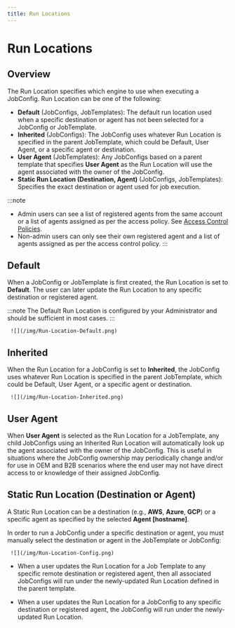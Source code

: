 ```yaml
---
title: Run Locations
---
```


# Run Locations

## Overview

The Run Location specifies which engine to use when executing a JobConfig. Run Location can be one of the following: 

* **Default** (JobConfigs, JobTemplates): The default run location used when a specific destination or agent has not been selected for a JobConfig or JobTemplate. 
* **Inherited** (JobConfigs): The JobConfig uses whatever Run Location is specified in the parent JobTemplate, which could be Default, User Agent, or a specific agent or destination.
* **User Agent** (JobTemplates): Any JobConfigs based on a parent template that specifies **User Agent** as the Run Location will use the agent associated with the owner of the JobConfig.
* **Static Run Location (Destination, Agent)** (JobConfigs, JobTemplates): Specifies the exact destination or agent used for job execution.

:::note
* Admin users can see a list of registered agents from the same account or a list of agents assigned as per the access policy. See [Access Control Policies](./admin/access-control/access-control-polices).
* Non-admin users can only see their own registered agent and a list of agents assigned as per the access control policy.
:::

## Default

When a JobConfig or JobTemplate is first created, the Run Location is set to **Default**. The user can later update the Run Location to any specific destination or registered agent.

:::note
The Default Run Location is configured by your Administrator and should be sufficient in most cases.
:::

     ![](/img/Run-Location-Default.png)

## Inherited

When the Run Location for a JobConfig is set to **Inherited**, the JobConfig uses whatever Run Location is specified in the parent JobTemplate, which could be Default, User Agent, or a specific agent or destination.

     ![](/img/Run-Location-Inherited.png)

## User Agent

When **User Agent** is selected as the Run Location for a JobTemplate, any child JobConfigs using an Inherited Run Location will automatically look up the agent associated with the owner of the JobConfig. This is useful in situations where the JobConfig ownership may periodically change and/or for use in OEM and B2B scenarios where the end user may not have direct access to or knowledge of their assigned JobConfig.

## Static Run Location (Destination or Agent)

A Static Run Location can be a destination (e.g., **AWS**, **Azure**, **GCP**) or a specific agent as specified by the selected **Agent [hostname]**.
  
In order to run a JobConfig under a specific destination or agent, you must manually select the destination or agent in the JobTemplate or JobConfig:

     ![](/img/Run-Location-Config.png)

* When a user updates the Run Location for a Job Template to any specific remote destination or registered agent, then all associated JobConfigs will run under the newly-updated Run Location defined in the parent template.

* When a user updates the Run Location for a JobConfig to any specific destination or registered agent, the JobConfig will run under the newly-updated Run Location.